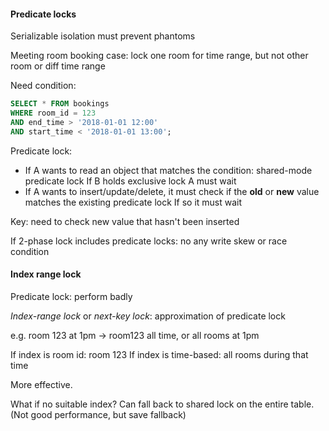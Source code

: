 #### Predicate locks
Serializable isolation must prevent phantoms

Meeting room booking case: lock one room for time range, but not other room or diff time range

Need condition:

```sql
SELECT * FROM bookings
WHERE room_id = 123
AND end_time > '2018-01-01 12:00'
AND start_time < '2018-01-01 13:00';
```

Predicate lock:
- If A wants to read an object that matches the condition: shared-mode predicate lock
If B holds exclusive lock A must wait
- If A wants to insert/update/delete, it must check if the **old** or **new** value matches the existing predicate lock
If so it must wait

Key: need to check new value that hasn't been inserted

If 2-phase lock includes predicate locks: no any write skew or race condition

#### Index range lock
Predicate lock: perform badly

*Index-range lock* or *next-key lock*: approximation of predicate lock

e.g. room 123 at 1pm ->  room123 all time, or all rooms at 1pm

If index is room id: room 123
If index is time-based: all rooms during that time

More effective.

What if no suitable index? Can fall back to shared lock on the entire table. (Not good performance, but save fallback)
